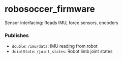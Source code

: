 # robosoccer_firmware
Sensor interfacing: Reads IMU, force sensors, encoders

### Publishes
* `double`: `/imu/data`: IMU reading from robot
* `JointState`: `/joint_states`: Robot limb joint states
